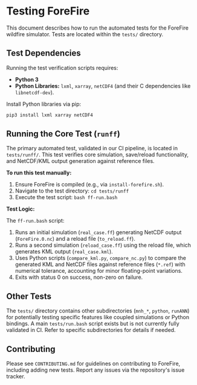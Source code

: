 # Testing ForeFire

This document describes how to run the automated tests for the ForeFire wildfire simulator. Tests are located within the `tests/` directory.

## Test Dependencies

Running the test verification scripts requires:

*   **Python 3**
*   **Python Libraries:** `lxml`, `xarray`, `netCDF4` (and their C dependencies like `libnetcdf-dev`).

Install Python libraries via pip:
```bash
pip3 install lxml xarray netCDF4
```

## Running the Core Test (`runff`)

The primary automated test, validated in our CI pipeline, is located in `tests/runff/`. This test verifies core simulation, save/reload functionality, and NetCDF/KML output generation against reference files.

**To run this test manually:**

1.  Ensure ForeFire is compiled (e.g., via `install-forefire.sh`).
2.  Navigate to the test directory: `cd tests/runff`
3.  Execute the test script: `bash ff-run.bash`

**Test Logic:**

The `ff-run.bash` script:
1.  Runs an initial simulation (`real_case.ff`) generating NetCDF output (`ForeFire.0.nc`) and a reload file (`to_reload.ff`).
2.  Runs a second simulation (`reload_case.ff`) using the reload file, which generates KML output (`real_case.kml`).
3.  Uses Python scripts (`compare_kml.py`, `compare_nc.py`) to compare the generated KML and NetCDF files against reference files (`*.ref`) with numerical tolerance, accounting for minor floating-point variations.
4.  Exits with status 0 on success, non-zero on failure.

## Other Tests

The `tests/` directory contains other subdirectories (`mnh_*`, `python`, `runANN`) for potentially testing specific features like coupled simulations or Python bindings. A main `tests/run.bash` script exists but is not currently fully validated in CI. Refer to specific subdirectories for details if needed.

## Contributing

Please see `CONTRIBUTING.md` for guidelines on contributing to ForeFire, including adding new tests. Report any issues via the repository's issue tracker.